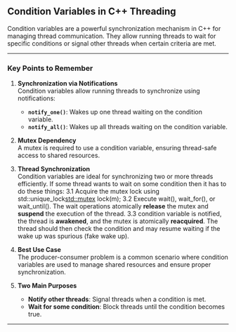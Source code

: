 ## Condition Variables in C++ Threading

Condition variables are a powerful synchronization mechanism in C++ for managing thread communication. They allow running threads to wait for specific conditions or signal other threads when certain criteria are met.

---

### Key Points to Remember

1. **Synchronization via Notifications**  
   Condition variables allow running threads to synchronize using notifications:
   - **`notify_one()`**: Wakes up one thread waiting on the condition variable.
   - **`notify_all()`**: Wakes up all threads waiting on the condition variable.

2. **Mutex Dependency**  
   A mutex is required to use a condition variable, ensuring thread-safe access to shared resources.

3. **Thread Synchronization**  
   Condition variables are ideal for synchronizing two or more threads efficiently. If some thread wants to wait on some condition then it has to do these things:
   3.1 Acquire the mutex lock using std::unique_lock<std::mutex> lock(m);
   3.2 Execute wait(), wait_for(), or wait_until(). The wait operations atomically **release** the mutex and **suspend** the execution of the thread.
   3.3 condition variable is notified, the thread is **awakened**, and the mutex is atomically **reacquired**. The thread should then check the condition and may resume waiting if the wake up was spurious (fake wake up).

4. **Best Use Case**  
   The producer-consumer problem is a common scenario where condition variables are used to manage shared resources and ensure proper synchronization.

5. **Two Main Purposes**  
   - **Notify other threads**: Signal threads when a condition is met.
   - **Wait for some condition**: Block threads until the condition becomes true.

---
